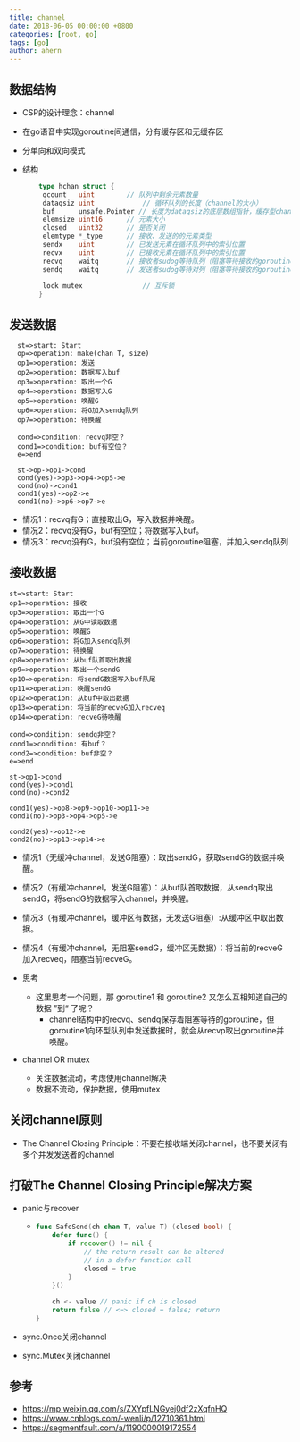 ```yaml
---
title: channel
date: 2018-06-05 00:00:00 +0800
categories: [root, go]
tags: [go]
author: ahern
---
```


## 数据结构

- CSP的设计理念：channel

- 在go语音中实现goroutine间通信，分有缓存区和无缓存区

- 分单向和双向模式

- 结构

  ```go
      type hchan struct {
       qcount   uint      	// 队列中剩余元素数量
       dataqsiz uint     		// 循环队列的长度（channel的大小）
       buf      unsafe.Pointer // 长度为dataqsiz的底层数组指针，缓存型channel特有
       elemsize uint16		// 元素大小	
       closed   uint32		// 是否关闭
       elemtype *_type 		// 接收、发送的的元素类型
       sendx    uint  		// 已发送元素在循环队列中的索引位置
       recvx    uint  		// 已接收元素在循环队列中的索引位置
       recvq    waitq  		// 接收者sudog等待队列（阻塞等待接收的goroutine）
       sendq    waitq  		// 发送者sudog等待对列（阻塞等待接收的goroutine）
      
       lock mutex				// 互斥锁
      }
  ```

## 发送数据

  ```flow
    st=>start: Start
    op=>operation: make(chan T, size)
    op1=>operation: 发送
    op2=>operation: 数据写入buf
    op3=>operation: 取出一个G
    op4=>operation: 数据写入G
    op5=>operation: 唤醒G
    op6=>operation: 将G加入sendq队列
    op7=>operation: 待换醒
    
    cond=>condition: recvq非空？
    cond1=>condition: buf有空位？
    e=>end
    
    st->op->op1->cond
    cond(yes)->op3->op4->op5->e
    cond(no)->cond1
    cond1(yes)->op2->e
    cond1(no)->op6->op7->e
  ```

  - 情况1：recvq有G；直接取出G，写入数据并唤醒。
  - 情况2：recvq没有G，buf有空位；将数据写入buf。
  - 情况3：recvq没有G，buf没有空位；当前goroutine阻塞，并加入sendq队列

## 接收数据

  ```flow
  st=>start: Start
  op1=>operation: 接收
  op3=>operation: 取出一个G
  op4=>operation: 从G中读取数据
  op5=>operation: 唤醒G
  op6=>operation: 将G加入sendq队列
  op7=>operation: 待换醒
  op8=>operation: 从buf队首取出数据
  op9=>operation: 取出一个sendG
  op10=>operation: 将sendG数据写入buf队尾
  op11=>operation: 唤醒sendG
  op12=>operation: 从buf中取出数据
  op13=>operation: 将当前的recveG加入recveq
  op14=>operation: recveG待唤醒
  
  cond=>condition: sendq非空？
  cond1=>condition: 有buf？
  cond2=>condition: buf非空？
  e=>end
  
  st->op1->cond
  cond(yes)->cond1
  cond(no)->cond2
  
  cond1(yes)->op8->op9->op10->op11->e
  cond1(no)->op3->op4->op5->e
  
  cond2(yes)->op12->e
  cond2(no)->op13->op14->e
  
  ```

  - 情况1（无缓冲channel，发送G阻塞）：取出sendG，获取sendG的数据并唤醒。
  - 情况2（有缓冲channel，发送G阻塞）：从buf队首取数据，从sendq取出sendG，将sendG的数据写入channel，并唤醒。
  - 情况3（有缓冲channel，缓冲区有数据，无发送G阻塞）:从缓冲区中取出数据。
  - 情况4（有缓冲channel，无阻塞sendG，缓冲区无数据）：将当前的recveG加入recveq，阻塞当前recveG。

- 思考

  - 这里思考一个问题，那 goroutine1 和 goroutine2 又怎么互相知道自己的数据 ”到“ 了呢？
    - channel结构中的recvq、sendq保存着阻塞等待的goroutine，但goroutine1向环型队列中发送数据时，就会从recvp取出goroutine并唤醒。

- channel OR mutex

  - 关注数据流动，考虑使用channel解决
  - 数据不流动，保护数据，使用mutex

## 关闭channel原则

- The Channel Closing Principle：不要在接收端关闭channel，也不要关闭有多个并发发送者的channel

## 打破The Channel Closing Principle解决方案

- panic与recover

  - ```go
    func SafeSend(ch chan T, value T) (closed bool) {
        defer func() {
            if recover() != nil {
                // the return result can be altered 
                // in a defer function call
                closed = true
            }
        }()
        
        ch <- value // panic if ch is closed
        return false // <=> closed = false; return
    }
    ```

- sync.Once关闭channel
- sync.Mutex关闭channel

## 参考

- https://mp.weixin.qq.com/s/ZXYpfLNGyej0df2zXqfnHQ
- https://www.cnblogs.com/-wenli/p/12710361.html
- https://segmentfault.com/a/1190000019172554
